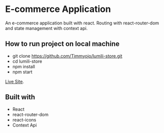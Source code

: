 # E-commerce Application

An e-commerce application built with react. Routing with react-router-dom and state management with context api.

## How to run project on local machine
* git clone https://github.com/Timmyojo/lumili-store.git
* cd lumili-store
* npm install
* npm start

[Live Site](https://github.com).

## Built with
* React
* react-router-dom
* react-icons
* Context Api


